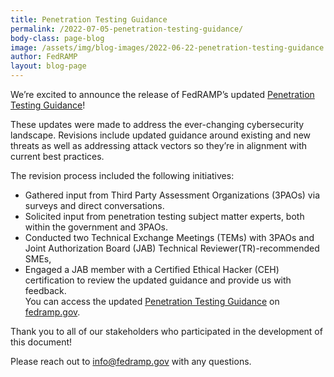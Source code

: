 ```yaml
---
title: Penetration Testing Guidance
permalink: /2022-07-05-penetration-testing-guidance/
body-class: page-blog
image: /assets/img/blog-images/2022-06-22-penetration-testing-guidance.png
author: FedRAMP
layout: blog-page
---
```

We’re excited to announce the release of FedRAMP’s updated <a href="https://www.fedramp.gov/assets/resources/documents/CSP_Penetration_Test_Guidance.pdf" target="_blank" rel="noopener noreferrer">Penetration Testing Guidance</a>!

These updates were made to address the ever-changing cybersecurity landscape. Revisions include updated guidance around existing and new threats as well as addressing attack vectors so they’re in alignment with current best practices. 

The revision process included the following initiatives: 
- Gathered input from Third Party Assessment Organizations (3PAOs) via surveys and direct conversations.   
- Solicited input from penetration testing subject matter experts, both within the government and 3PAOs.
- Conducted two Technical Exchange Meetings (TEMs) with 3PAOs and Joint Authorization Board (JAB) Technical Reviewer(TR)-recommended SMEs,
- Engaged a JAB member with a Certified Ethical Hacker (CEH) certification to review the updated guidance and provide us with feedback.              
You can access the updated <a href="https://www.fedramp.gov/assets/resources/documents/CSP_Penetration_Test_Guidance.pdf" target="_blank" rel="noopener noreferrer">Penetration Testing Guidance</a> on <a href="https://www.fedramp.gov/documents-templates/" target="_blank" rel="noopener noreferrer">fedramp.gov</a>.  

Thank you to all of our stakeholders who participated in the development of this document! 

Please reach out to <a href="mailto:info@fedramp.gov">info@fedramp.gov</a> with any questions.
